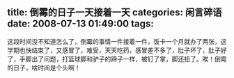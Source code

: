 title: 倒霉的日子一天接着一天
categories: 闲言碎语
date: 2008-07-13 01:49:00
tags:
---

这段时间没不知道怎么了，倒霉的事情一件接着一件，饭卡一个月就办了两张，这学期也快结束了，又感冒了，难受，天天吃药，感冒差不多了，肚子坏了，肚子好了，手脚出了问题，打篮球脚和驴子的蹄子一样，被钉了掌，脚还扭了。唉！倒霉的日子，啥时间是个头啊！
